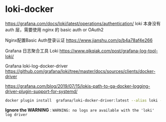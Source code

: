 # loki-docker

https://grafana.com/docs/loki/latest/operations/authentication/
loki 本身没有 auth 层，需要使用 nginx 的 basic auth or OAuth2

Nginx配置Basic Auth登录认证
https://www.jianshu.com/p/b4a78af4e266

Grafana 日志聚合工具 Loki
https://www.qikqiak.com/post/grafana-log-tool-loki/

Grafana loki-log-docker-driver
https://github.com/grafana/loki/tree/master/docs/sources/clients/docker-driver


https://grafana.com/blog/2019/07/15/lokis-path-to-ga-docker-logging-driver-plugin-support-for-systemd/

```bash
docker plugin install  grafana/loki-docker-driver:latest --alias loki --grant-all-permissions
```

**Ignore the WARNING** : `WARNING: no logs are available with the 'loki' log driver`